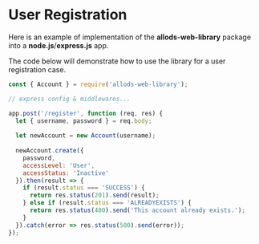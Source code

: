 # User Registration

Here is an example of implementation of the **allods-web-library** package into a **node.js**/**express.js** app.

The code below will demonstrate how to use the library for a user registration case.
```javascript
const { Account } = require('allods-web-library');

// express config & middlewares...

app.post('/register', function (req, res) {
  let { username, password } = req.body;
  
  let newAccount = new Account(username);
  
  newAccount.create({
    password,
    accessLevel: 'User',
    accessStatus: 'Inactive'
  }).then(result => {
    if (result.status === 'SUCCESS') {
      return res.status(201).send(result);
    } else if (result.status === 'ALREADYEXISTS') {
      return res.status(400).send('This account already exists.');
    }
  }).catch(error => res.status(500).send(error));
});
```